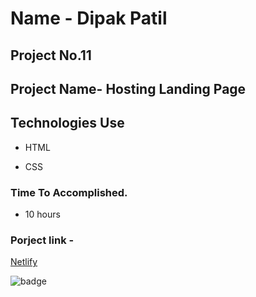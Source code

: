 # Name - Dipak Patil

## Project No.11

## Project Name- Hosting Landing Page

## Technologies Use

- HTML

- CSS

### Time To Accomplished.

- 10 hours

### Porject link -

[Netlify](https://liveclass-project11.netlify.app/)

![badge](https://img.shields.io/badge/Live--class-Project--11-green)
